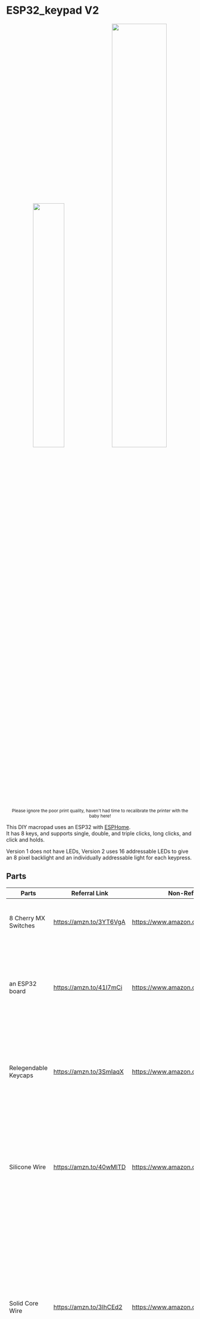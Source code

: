 # ESP32_keypad V2
<p align="center">
  <img src="https://raw.githubusercontent.com/drpeppershaker/ESP32_keypad/V2/assets/V2/Top_V2.JPG" width=41% />
  <img src="https://github.com/drpeppershaker/ESP32_keypad/blob/V2/assets/V2/RGB_Lighting_Demo.gif" width =54% />
   <br><sup>Please ignore the poor print quality, haven't had time to recalibrate the printer with the baby here!</sup>
</p>


This DIY macropad uses an ESP32 with [ESPHome](https://esphome.io/).<br>
It has 8 keys, and supports single, double, and triple clicks, long clicks, and click and holds.

Version 1 does not have LEDs, Version 2 uses 16 addressable LEDs to give an 8 pixel backlight and an individually addressable light for each keypress.



## Parts
| **Parts**            | **Referral Link**       | **Non-Referral Link**                | **Notes**                                                                                                                                                                                                               |
|----------------------|-------------------------|--------------------------------------|-------------------------------------------------------------------------------------------------------------------------------------------------------------------------------------------------------------------------|
| 8 Cherry MX Switches | https://amzn.to/3YT6VgA | https://www.amazon.com/dp/B07KMXJ4KG | I like the Blue switches because  they're *very* click-y                                                                                                                                                                |
| an ESP32 board       | https://amzn.to/41l7mCi | https://www.amazon.com/dp/B08DR31G4G | These are to the cheapest ESP32 boards I could find on Amazon. Use whatever boards you like                                                                                                                            |
| Relegendable Keycaps | https://amzn.to/3SmIaqX | https://www.amazon.com/dp/B01M023NFK | Originally I went with the grey keycaps, but switched to the translucent keycaps when I put the LEDs in.                                                                                                               |
| Silicone Wire        | https://amzn.to/40wMlTD | https://www.amazon.com/dp/B01LH1G2IE | Silicone wire is helpful for wiring the switches to the board. They're extra flexible, which helps with the smash and cram at the end.                                                                                 |
| Solid Core Wire      | https://amzn.to/3lhCEd2 | https://www.amazon.com/dp/B09BFFJRST | Solid core wire is practically a requirement to wire up the LED Pixels. In my prototype I used the legs from a few resistors, and some header pins. It was a *PAIN* to wire that way. Go with some solid core wire... |
| Addressable LEDs     | https://amzn.to/3yH5whK | https://www.amazon.com/dp/B01DC0J0WS | I used these pixels because all the LED strips I have are low density and the Pixels are too spread out. I really wanted to cram two LEDs behind each key switch, and this seems like the simplest way to achieve that. After building two keypads with LEDs, I think that someone who isn't me should attempt this with an LED strip with 144 pixel/m strips. You should be able to fit two leds behind each key with that kind of density.                                 |
| Tiny Screws/Bolts | ... | ... | I used some ~~2.5mm~~ 3mm x 20mm hex bolts for the case, and I think some 2.5mm x 3mm screws to hold the board down.                                                                                                                                                               |

## Requirements
- [Home Assistant installation](https://www.home-assistant.io)
- [ESPHome integration](https://www.home-assistant.io/integrations/esphome/)

## Case
- I 3D printed my case. I've included two versions of the macropad case bottom. The images from V1 is using the 'short_bottom'. The short bottom version of the case makes things *really* tight, but everything should fit if you are careful with your wiring. Run the wires along the sides of the board, and keep them trimmed short. That said, If you don't want to put your soldering skills and smash and cram skills to the test, I also included a slightly taller version as well. The V2 version of the keypad w/ the LEDs that I made was testing my patience already, so I just put it in the taller version of the case. Certainly much easier, and not *that* much taller overall.

- The V2 top case has cutouts for the LED pixels and for the common ground wire. This can be printed without supports, your printer must be at least *kinda* dialed in. You can see my pictures--my printer isn't all that calibrated, and I was still able to print this without supports. The real trick is to print it SLOWLY. The slower you print it, the better chance you'll have of not knocking off the the little center posts, plus your bridging will be better. I dialed my printer back to 35mm/s on both walls and infill and all the way down to 25mm/s for bridging. 
- You will probably want to set your slicer to print the external perimeters first. The case is designed for the key switches to be pressure fit. Printing the outer walls first will help keep the print from over expanding and making your switches not fit. You can also dial back your flow settings to help keep things fitting as they should. If you're still struggling, you can also increase the dimensions of the STLs by 1 or 2 percent to help things fit a bit easier. NOTE: I have not tested printing the case larger, so I don't know how well the LEDs will fit when you size it up.
- Finally, I'm not a 3D designer or engineer. I adapted the original design from thingiverse for my needs using Tinkercad. 
- https://www.tinkercad.com/things/466cJwJKiFd-macropadv2topver37
- https://www.tinkercad.com/things/ekNTHmUWMJU-esp32macropadbottoms


## Assembly
- all switches are now connected to common GND and to their respective GPIOs (see ESPHome YAML files)
-- Note, your GPIO pins may be different based on the version of the board you use. I'm using the built-in PULLUP resistors on the ESP32 board for the switches. If you need to switch GPIO pins, make sure you use pins that have PULLUP resistors.
![](/assets/V2/wiring_diagram_V2.png)

<br><br>
<table>
<tbody>
  <tr>
    <td><img src="https://raw.githubusercontent.com/drpeppershaker/ESP32_keypad/V2/assets/V2/LED_Layout.JPG"></th>
    <td><img src="https://raw.githubusercontent.com/drpeppershaker/ESP32_keypad/V2/assets/V2/Inside_V2.JPG"></th>
  </tr>
  <tr>
    <td>Leds Wired and test fit.</td>
    <td>All switches **connected to common GND** rather than VIN.</td>
  </tr>
</tbody>
</table>




NOTE: When wiring up the LED pixels, you *can* have a single solid wire for all the 5V and one for all the GND contacts. However, the data contacts must be separated and move from DIN to DOUT--they can't be connected on the same pixel or they will NOT work. Stick to the wiring diagram for the Data Line.


## Programming
- Add your ESP device to Home Assistant once detected
- Install esp32_keypad.yaml
- Add your own automations (you can use the one here for inspiration). 
  - Note: this uses events rather than binary sensors for recording multi-clicks.



## Icons
I've included individual icons, a printable template, and a blank template for printing out your own icons for your relegendable keycaps.
[icons here](../main/icons/)



## Credits
inspired by: 
- https://github.com/sfgabe/OITProjects/tree/master/Baby_Buddy_Keypad 
- https://github.com/jeroenterheerdt/Baby-Buddy-Keypad. 

- [Icons for keypad courtesy of Freepik on Flaticon](https://www.flaticon.com/authors/freepik)
- [blank template courtesy of X-keys](https://xkeys.com/)

Special Thanks:
- [jesserockz](https://github.com/jesserockz) & [ssieb](https://github.com/ssieb) on the [ESPHome Discord](https://discord.com/invite/KhAMKrd) for all the support getting this thing working.
